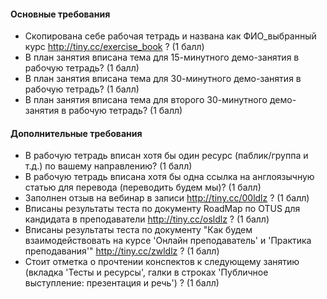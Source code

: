 #### Основные требования

* Скопирована себе рабочая тетрадь и названа как ФИО_выбранный курс http://tiny.cc/exercise_book ? (1 балл)
* В план занятия вписана тема для 15-минутного демо-занятия в рабочую тетрадь? (1 балл)
* В план занятия вписана тема для 30-минутного демо-занятия в рабочую тетрадь? (1 балл)
* В план занятия вписана тема для второго 30-минутного демо-занятия в рабочую тетрадь? (1 балл)

#### Дополнительные требования

* В рабочую тетрадь вписан хотя бы один ресурс (паблик/группа и т.д.) по вашему направлению? (1 балл)
* В рабочую тетрадь вписана хотя бы одна ссылка на англоязычную статью для перевода (переводить будем мы)? (1 балл)
* Заполнен отзыв на вебинар в записи http://tiny.cc/00ldlz ? (1 балл)
* Вписаны результаты теста по документу RoadMap по OTUS для кандидата в преподаватели http://tiny.cc/osldlz ? (1 балл)
* Вписаны результаты теста по документу "Как будем взаимодействовать на курсе 'Онлайн преподаватель' и 'Практика преподавания'" http://tiny.cc/zwldlz ? (1 балл)
* Стоит отметка о прочтении конспектов к следующему занятию (вкладка 'Тесты и ресурсы', галки в строках 'Публичное выступление: презентация и речь') ? (1 балл)
